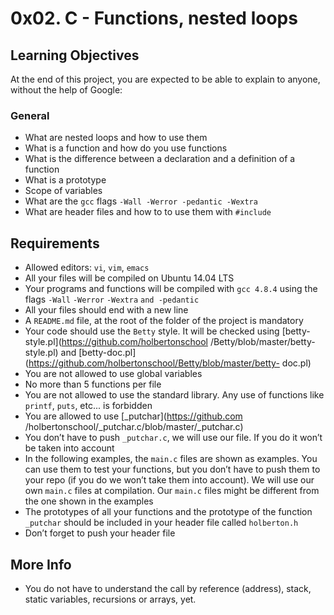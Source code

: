 # 0x02. C - Functions, nested loops

## Learning Objectives
At the end of this project, you are expected to be able to
explain to anyone, without the help of Google:

### General
- What are nested loops and how to use them
- What is a function and how do you use functions
- What is the difference between a declaration and a
definition of a function
- What is a prototype
- Scope of variables
- What are the `gcc` flags `-Wall -Werror -pedantic -Wextra`
- What are header files and how to to use them with `#include`

## Requirements

- Allowed editors: `vi`, `vim`, `emacs`
- All your files will be compiled on Ubuntu 14.04 LTS
- Your programs and functions will be compiled with `gcc
4.8.4` using the flags `-Wall` `-Werror` `-Wextra` `and
-pedantic`
- All your files should end with a new line
- A `README.md` file, at the root of the folder of the project
is mandatory
- Your code should use the `Betty` style. It will be checked
using [betty-style.pl](https://github.com/holbertonschool
/Betty/blob/master/betty-style.pl) and [betty-doc.pl]
(https://github.com/holbertonschool/Betty/blob/master/betty-
doc.pl)
- You are not allowed to use global variables
- No more than 5 functions per file
- You are not allowed to use the standard library. Any use of
functions like `printf`, `puts`, etc... is forbidden
- You are allowed to use [_putchar](https://github.com
/holbertonschool/_putchar.c/blob/master/_putchar.c)
- You don’t have to push `_putchar.c`, we will use our file.
If you do it won’t be taken into account
- In the following examples, the `main.c` files are shown as
examples. You can use them to test your functions, but you
don’t have to push them to your repo (if you do we won’t take
them into account). We will use our own `main.c` files at
compilation. Our `main.c` files might be different from the
one shown in the examples
- The prototypes of all your functions and the prototype of
the function `_putchar` should be included in your header file
called `holberton.h`
- Don’t forget to push your header file
## More Info
- You do not have to understand the call by reference (address),
stack, static variables, recursions or arrays, yet.

